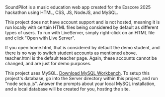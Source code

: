 SoundPilot is a music education web app created for the Exscore 2025 hackathon using HTML, CSS, JS, NodeJS, and MySQL.

This project does not have account support and is not hosted, meaning it is run locally with certain HTML files being considered by default as different types of users.
To run with LiveServer, simply right-click on an HTML file and click "Open with Live Server".

If you open home.html, that is considered by default the demo student, and there is no way to switch student accounts as mentioned above.
teacher.html is the default teacher page.
Again, these accounts cannot be changed, and are just for demo purposes.



This project uses MySQL. [Download MySQL Workbench](https://dev.mysql.com/downloads/workbench/).
To setup this project's database, go into the Server directory within this project, and run "node setup.js".
Answer the prompts about your local MySQL installation, and a local database will be created for you, hosting the site.

